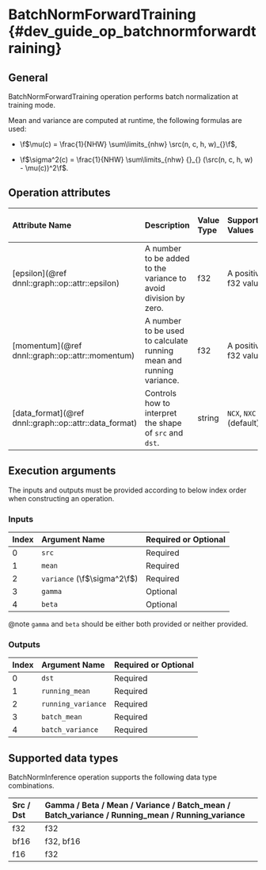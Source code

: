 BatchNormForwardTraining {#dev_guide_op_batchnormforwardtraining}
=================================================================

## General

BatchNormForwardTraining operation performs batch normalization at training mode.

Mean and variance are computed at runtime, the following formulas are used:

- \f$\mu(c) = \frac{1}{NHW} \sum\limits_{nhw} \src(n, c, h, w)_{}\f$,

- \f$\sigma^2(c) = \frac{1}{NHW} \sum\limits_{nhw} {}_{} (\src(n, c, h, w) - \mu(c))^2\f$.

## Operation attributes

| Attribute Name                                         | Description                                                         | Value Type | Supported Values       | Required or Optional |
|:-------------------------------------------------------|:--------------------------------------------------------------------|:-----------|:-----------------------|:---------------------|
| [epsilon](@ref dnnl::graph::op::attr::epsilon)         | A number to be added to the variance to avoid division by zero.     | f32        | A positive f32 value   | Required             |
| [momentum](@ref dnnl::graph::op::attr::momentum)       | A number to be used to calculate running mean and running variance. | f32        | A positive f32 value   | Optional             |
| [data_format](@ref dnnl::graph::op::attr::data_format) | Controls how to interpret the shape of `src` and `dst`.             | string     | `NCX`, `NXC` (default) | Optional             |

## Execution arguments

The inputs and outputs must be provided according to below index order when
constructing an operation.

### Inputs

| Index | Argument Name               | Required or Optional |
|:------|:----------------------------|:---------------------|
| 0     | `src`                       | Required             |
| 1     | `mean`                      | Required             |
| 2     | `variance` (\f$\sigma^2\f$) | Required             |
| 3     | `gamma`                     | Optional             |
| 4     | `beta`                      | Optional             |

@note `gamma` and `beta` should be either both provided or neither provided.

### Outputs

| Index | Argument Name      | Required or Optional |
|:------|:-------------------|:---------------------|
| 0     | `dst`              | Required             |
| 1     | `running_mean`     | Required             |
| 2     | `running_variance` | Required             |
| 3     | `batch_mean`       | Required             |
| 4     | `batch_variance`   | Required             |

## Supported data types

BatchNormInference operation supports the following data type combinations.

| Src / Dst | Gamma / Beta / Mean / Variance / Batch_mean / Batch_variance / Running_mean / Running_variance |
|:----------|:-----------------------------------------------------------------------------------------------|
| f32       | f32                                                                                            |
| bf16      | f32, bf16                                                                                      |
| f16       | f32                                                                                            |

